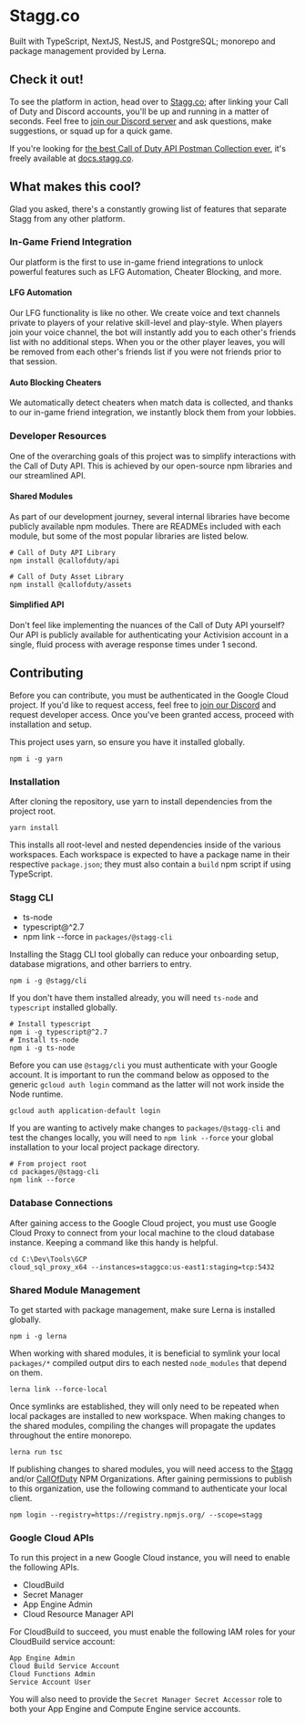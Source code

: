 # Stagg.co

Built with TypeScript, NextJS, NestJS, and PostgreSQL; monorepo and package management provided by Lerna.

## Check it out!

To see the platform in action, head over to [Stagg.co](https://stagg.co); after linking your Call of Duty and Discord accounts, you'll be up and running in a matter of seconds. Feel free to [join our Discord server](https://stagg.co/discord/join) and ask questions, make suggestions, or squad up for a quick game.

If you're looking for [the best Call of Duty API Postman Collection ever](https://docs.stagg.co), it's freely available at [docs.stagg.co](https://docs.stagg.co).


## What makes this cool?

Glad you asked, there's a constantly growing list of features that separate Stagg from any other platform.

### In-Game Friend Integration

Our platform is the first to use in-game friend integrations to unlock powerful features such as LFG Automation, Cheater Blocking, and more.

#### LFG Automation

Our LFG functionality is like no other. We create voice and text channels private to players of your relative skill-level and play-style. When players join  your voice channel, the bot will instantly add you to each other's friends list with no additional steps. When you or the other player leaves, you will be removed from each other's friends list if you were not friends prior to that session.

#### Auto Blocking Cheaters

We automatically detect cheaters when match data is collected, and thanks to our in-game friend integration, we instantly block them from your lobbies.

### Developer Resources

One of the overarching goals of this project was to simplify interactions with the Call of Duty API. This is achieved by our open-source npm libraries and our streamlined API.

#### Shared Modules

As part of our development journey, several internal libraries have become publicly available npm modules. There are READMEs included with each module, but some of the most popular libraries are listed below.

```
# Call of Duty API Library
npm install @callofduty/api

# Call of Duty Asset Library
npm install @callofduty/assets
```

#### Simplified API

Don't feel like implementing the nuances of the Call of Duty API yourself? Our API is publicly available for authenticating your Activision account in a single, fluid process with average response times under 1 second.

## Contributing

Before you can contribute, you must be authenticated in the Google Cloud project. If you'd like to request access, feel free to [join our Discord](https://stagg.co/discord/join) and request developer access. Once you've been granted access, proceed with installation and setup.

This project uses yarn, so ensure you have it installed globally.

```
npm i -g yarn
```

### Installation

After cloning the repository, use yarn to install dependencies from the project root.

```
yarn install
```

This installs all root-level and nested dependencies inside of the various workspaces. Each workspace is expected to have a package name in their respective `package.json`; they must also contain a `build` npm script if using TypeScript.

### Stagg CLI

- ts-node
- typescript@^2.7
- npm link --force in `packages/@stagg-cli`

Installing the Stagg CLI tool globally can reduce your onboarding setup, database migrations, and other barriers to entry.

```
npm i -g @stagg/cli
```

If you don't have them installed already, you will need `ts-node` and `typescript` installed globally.

```
# Install typescript
npm i -g typescript@^2.7
# Install ts-node
npm i -g ts-node
```

Before you can use `@stagg/cli` you must authenticate with your Google account. It is important to run the command below as opposed to the generic `gcloud auth login` command as the latter will not work inside the Node runtime.

```
gcloud auth application-default login
```

If you are wanting to actively make changes to `packages/@stagg-cli` and test the changes locally, you will need to `npm link --force` your global installation to your local project package directory.

```
# From project root
cd packages/@stagg-cli
npm link --force
```

### Database Connections

After gaining access to the Google Cloud project, you must use Google Cloud Proxy to connect from your local machine to the cloud database instance. Keeping a command like this handy is helpful.

```
cd C:\Dev\Tools\GCP
cloud_sql_proxy_x64 --instances=staggco:us-east1:staging=tcp:5432
```

### Shared Module Management

To get started with package management, make sure Lerna is installed globally.

```
npm i -g lerna
```

When working with shared modules, it is beneficial to symlink your local `packages/*` compiled output dirs to each nested `node_modules` that depend on them.

```
lerna link --force-local
```

Once symlinks are established, they will only need to be repeated when local packages are installed to new workspace. When making changes to the shared modules, compiling the changes will propagate the updates throughout the entire monorepo.

```
lerna run tsc
```

If publishing changes to shared modules, you will need access to the [Stagg](https://www.npmjs.com/settings/stagg/packages) and/or [CallOfDuty](https://www.npmjs.com/settings/callofduty/packages) NPM Organizations. After gaining permissions to publish to this organization, use the following command to authenticate your local client.

```
npm login --registry=https://registry.npmjs.org/ --scope=stagg
```

### Google Cloud APIs

To run this project in a new Google Cloud instance, you will need to enable the following APIs.

- CloudBuild
- Secret Manager
- App Engine Admin
- Cloud Resource Manager API

For CloudBuild to succeed, you must enable the following IAM roles for your CloudBuild service account:

```
App Engine Admin
Cloud Build Service Account
Cloud Functions Admin
Service Account User
```

You will also need to provide the `Secret Manager Secret Accessor` role to both your App Engine and Compute Engine service accounts.
